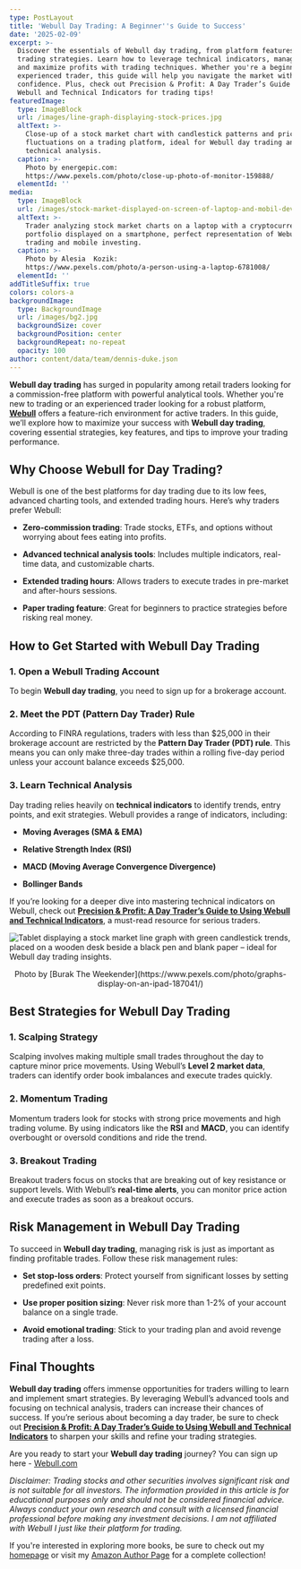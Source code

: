 ```yaml
---
type: PostLayout
title: 'Webull Day Trading: A Beginner''s Guide to Success'
date: '2025-02-09'
excerpt: >-
  Discover the essentials of Webull day trading, from platform features to
  trading strategies. Learn how to leverage technical indicators, manage risk,
  and maximize profits with trading techniques. Whether you're a beginner or an
  experienced trader, this guide will help you navigate the market with
  confidence. Plus, check out Precision & Profit: A Day Trader’s Guide to Using
  Webull and Technical Indicators for trading tips!
featuredImage:
  type: ImageBlock
  url: /images/line-graph-displaying-stock-prices.jpg
  altText: >-
    Close-up of a stock market chart with candlestick patterns and price
    fluctuations on a trading platform, ideal for Webull day trading and
    technical analysis.
  caption: >-
    Photo by energepic.com:
    https://www.pexels.com/photo/close-up-photo-of-monitor-159888/
  elementId: ''
media:
  type: ImageBlock
  url: /images/stock-market-displayed-on-screen-of-laptop-and-mobil-device.jpg
  altText: >-
    Trader analyzing stock market charts on a laptop with a cryptocurrency
    portfolio displayed on a smartphone, perfect representation of Webull day
    trading and mobile investing.
  caption: >-
    Photo by Alesia  Kozik:
    https://www.pexels.com/photo/a-person-using-a-laptop-6781008/
  elementId: ''
addTitleSuffix: true
colors: colors-a
backgroundImage:
  type: BackgroundImage
  url: /images/bg2.jpg
  backgroundSize: cover
  backgroundPosition: center
  backgroundRepeat: no-repeat
  opacity: 100
author: content/data/team/dennis-duke.json
---
```

**Webull day trading** has surged in popularity among retail traders looking for a commission-free platform with powerful analytical tools. Whether you're new to trading or an experienced trader looking for a robust platform, [**Webull**](https://en.wikipedia.org/wiki/Webull) offers a feature-rich environment for active traders. In this guide, we’ll explore how to maximize your success with **Webull day trading**, covering essential strategies, key features, and tips to improve your trading performance.

## Why Choose Webull for Day Trading?

Webull is one of the best platforms for day trading due to its low fees, advanced charting tools, and extended trading hours. Here’s why traders prefer Webull:

*   **Zero-commission trading**: Trade stocks, ETFs, and options without worrying about fees eating into profits.

*   **Advanced technical analysis tools**: Includes multiple indicators, real-time data, and customizable charts.

*   **Extended trading hours**: Allows traders to execute trades in pre-market and after-hours sessions.

*   **Paper trading feature**: Great for beginners to practice strategies before risking real money.

## How to Get Started with Webull Day Trading

### 1. Open a Webull Trading Account

To begin **Webull day trading**, you need to sign up for a brokerage account.

### 2. Meet the PDT (Pattern Day Trader) Rule

According to FINRA regulations, traders with less than $25,000 in their brokerage account are restricted by the **Pattern Day Trader (PDT) rule**. This means you can only make three-day trades within a rolling five-day period unless your account balance exceeds $25,000.

### 3. Learn Technical Analysis

Day trading relies heavily on **technical indicators** to identify trends, entry points, and exit strategies. Webull provides a range of indicators, including:

*   **Moving Averages (SMA & EMA)**

*   **Relative Strength Index (RSI)**

*   **MACD (Moving Average Convergence Divergence)**

*   **Bollinger Bands**

If you’re looking for a deeper dive into mastering technical indicators on Webull, check out [**Precision & Profit: A Day Trader’s Guide to Using Webull and Technical Indicators**](https://www.amazon.com/Precision-Profit-Traders-Technical-Indicators/dp/B0DRCMSKMR/ref=sr_1_1?dib=eyJ2IjoiMSJ9.GSJl_-IRTaezye1Y-QhufSiwCdk6xOnD5FVXhS6pjGvTQRuE1IrhOx9HlqFJJ3K_V975NYl7lQpWlSFoKT9iR_GZCclaB7jw0N9HGlyniftHy0Q1tTzIBz-ujQanJWrmRNH4HxoreGarL28Lgblhvh25dp89ss8nDY-nXMYvoEOUNlMHknHnG_KJr8ijoT2XRBh4M36Co9qLPwvX71Tk5eFreJTsAg4kWgAyvtII9EM.wS-ol2OvEcMbddosKvE62xCTcSNrQTmFqPhw0yRmIDU\&dib_tag=se\&keywords=webull\&qid=1739154931\&sr=8-1), a must-read resource for serious traders.

![Tablet displaying a stock market line graph with green candlestick trends, placed on a wooden desk beside a black pen and blank paper – ideal for Webull day trading insights.](/images/line-graph-representing-the-stock-market-picture-for-webull-day-trading-blog.jpg)

<div style="text-align: center">Photo by [Burak The Weekender](https://www.pexels.com/photo/graphs-display-on-an-ipad-187041/)</div>

## Best Strategies for Webull Day Trading

### 1. Scalping Strategy

Scalping involves making multiple small trades throughout the day to capture minor price movements. Using Webull’s **Level 2 market data**, traders can identify order book imbalances and execute trades quickly.

### 2. Momentum Trading

Momentum traders look for stocks with strong price movements and high trading volume. By using indicators like the **RSI** and **MACD**, you can identify overbought or oversold conditions and ride the trend.

### 3. Breakout Trading

Breakout traders focus on stocks that are breaking out of key resistance or support levels. With Webull’s **real-time alerts**, you can monitor price action and execute trades as soon as a breakout occurs.

## Risk Management in Webull Day Trading

To succeed in **Webull day trading**, managing risk is just as important as finding profitable trades. Follow these risk management rules:

*   **Set stop-loss orders**: Protect yourself from significant losses by setting predefined exit points.

*   **Use proper position sizing**: Never risk more than 1-2% of your account balance on a single trade.

*   **Avoid emotional trading**: Stick to your trading plan and avoid revenge trading after a loss.

## Final Thoughts

**Webull day trading** offers immense opportunities for traders willing to learn and implement smart strategies. By leveraging Webull’s advanced tools and focusing on technical analysis, traders can increase their chances of success. If you’re serious about becoming a day trader, be sure to check out [**Precision & Profit: A Day Trader’s Guide to Using Webull and Technical Indicators**](https://www.amazon.com/Precision-Profit-Traders-Technical-Indicators/dp/B0DRCMSKMR/ref=sr_1_1?dib=eyJ2IjoiMSJ9.GSJl_-IRTaezye1Y-QhufSiwCdk6xOnD5FVXhS6pjGvTQRuE1IrhOx9HlqFJJ3K_V975NYl7lQpWlSFoKT9iR_GZCclaB7jw0N9HGlyniftHy0Q1tTzIBz-ujQanJWrmRNH4HxoreGarL28Lgblhvh25dp89ss8nDY-nXMYvoEOUNlMHknHnG_KJr8ijoT2XRBh4M36Co9qLPwvX71Tk5eFreJTsAg4kWgAyvtII9EM.wS-ol2OvEcMbddosKvE62xCTcSNrQTmFqPhw0yRmIDU\&dib_tag=se\&keywords=webull\&qid=1739154931\&sr=8-1) to sharpen your skills and refine your trading strategies.

Are you ready to start your **Webull day trading** journey? You can sign up here - [Webull.com](https://www.webull.com/)

*Disclaimer: Trading stocks and other securities involves significant risk and is not suitable for all investors. The information provided in this article is for educational purposes only and should not be considered financial advice. Always conduct your own research and consult with a licensed financial professional before making any investment decisions. I am not affiliated with Webull I just like their platform for trading.*

If you're interested in exploring more books, be sure to check out my [homepage](https://3d-it.net) or visit my [Amazon Author Page](https://www.amazon.com/stores/author/B0DVQSM1Q8) for a complete collection!
